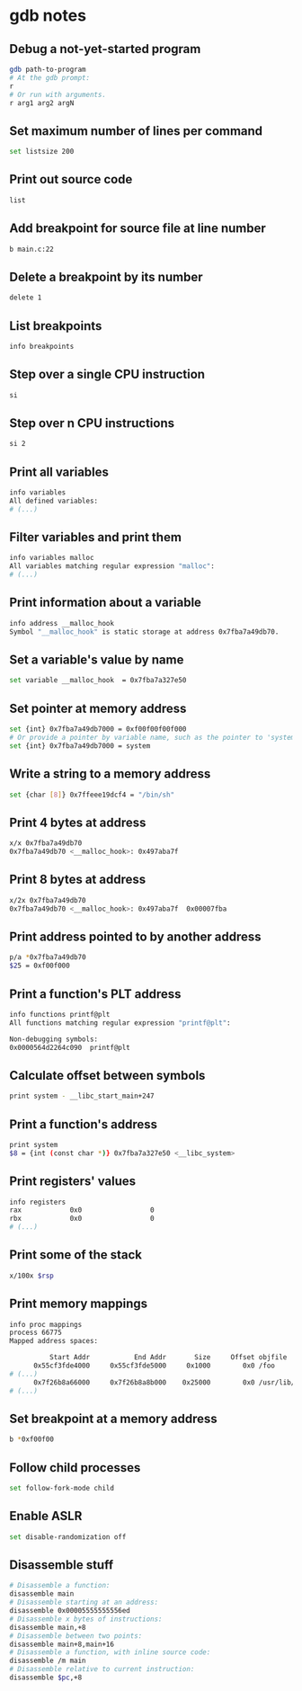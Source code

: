 # gdb notes

## Debug a not-yet-started program
```sh
gdb path-to-program
# At the gdb prompt:
r
# Or run with arguments.
r arg1 arg2 argN
```

## Set maximum number of lines per command
```sh
set listsize 200
```

## Print out source code
```sh
list
```

## Add breakpoint for source file at line number
```sh
b main.c:22
```

## Delete a breakpoint by its number
```sh
delete 1
```

## List breakpoints
```sh
info breakpoints
```

## Step over a single CPU instruction
```sh
si
```

## Step over n CPU instructions
```sh
si 2
```

## Print all variables
```sh
info variables
All defined variables:
# (...)
```

## Filter variables and print them
```sh
info variables malloc
All variables matching regular expression "malloc":
# (...)
```

## Print information about a variable
```sh
info address __malloc_hook 
Symbol "__malloc_hook" is static storage at address 0x7fba7a49db70.
```

## Set a variable's value by name
```sh
set variable __malloc_hook  = 0x7fba7a327e50
```

## Set pointer at memory address
```sh
set {int} 0x7fba7a49db7000 = 0xf00f00f00f000
# Or provide a pointer by variable name, such as the pointer to 'system()':
set {int} 0x7fba7a49db7000 = system
```

## Write a string to a memory address
```sh
set {char [8]} 0x7ffeee19dcf4 = "/bin/sh"
```

## Print 4 bytes at address
```sh
x/x 0x7fba7a49db70
0x7fba7a49db70 <__malloc_hook>:	0x497aba7f
```

## Print 8 bytes at address
```sh
x/2x 0x7fba7a49db70
0x7fba7a49db70 <__malloc_hook>:	0x497aba7f	0x00007fba
```

## Print address pointed to by another address
```sh
p/a *0x7fba7a49db70
$25 = 0xf00f000
```

## Print a function's PLT address
```sh
info functions printf@plt
All functions matching regular expression "printf@plt":

Non-debugging symbols:
0x0000564d2264c090  printf@plt
```

## Calculate offset between symbols
```sh
print system - __libc_start_main+247
```

## Print a function's address
```sh
print system
$8 = {int (const char *)} 0x7fba7a327e50 <__libc_system>
```

## Print registers' values
```sh
info registers 
rax            0x0                 0
rbx            0x0                 0
# (...)
```

## Print some of the stack
```sh
x/100x $rsp
```

## Print memory mappings
```sh
info proc mappings
process 66775
Mapped address spaces:

          Start Addr           End Addr       Size     Offset objfile
      0x55cf3fde4000     0x55cf3fde5000     0x1000        0x0 /foo
# (...)
      0x7f26b8a66000     0x7f26b8a8b000    0x25000        0x0 /usr/lib/x86_64-linux-gnu/libc-2.31.so
# (...)
```

## Set breakpoint at a memory address
```sh
b *0xf00f00
```

## Follow child processes
```sh
set follow-fork-mode child
```

## Enable ASLR
```sh
set disable-randomization off
```

## Disassemble stuff
```sh
# Disassemble a function:
disassemble main
# Disassemble starting at an address:
disassemble 0x00005555555556ed
# Disassemble x bytes of instructions:
disassemble main,+8
# Disassemble between two points:
disassemble main+8,main+16
# Disassemble a function, with inline source code:
disassemble /m main
# Disassemble relative to current instruction:
disassemble $pc,+8
```
